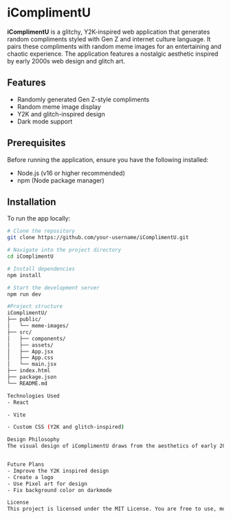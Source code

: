 # iComplimentU

**iComplimentU** is a glitchy, Y2K-inspired web application that generates random compliments styled with Gen Z and internet culture language. It pairs these compliments with random meme images for an entertaining and chaotic experience. The application features a nostalgic aesthetic inspired by early 2000s web design and glitch art.

## Features

- Randomly generated Gen Z-style compliments
- Random meme image display
- Y2K and glitch-inspired design
- Dark mode support

## Prerequisites

Before running the application, ensure you have the following installed:

- Node.js (v16 or higher recommended)
- npm (Node package manager)

## Installation

To run the app locally:

```bash
# Clone the repository
git clone https://github.com/your-username/iComplimentU.git

# Navigate into the project directory
cd iComplimentU

# Install dependencies
npm install

# Start the development server
npm run dev

#Project structure
iComplimentU/
├── public/
│   └── meme-images/
├── src/
│   ├── components/
│   ├── assets/
│   ├── App.jsx
│   ├── App.css
│   └── main.jsx
├── index.html
├── package.json
└── README.md

Technologies Used
- React

- Vite

- Custom CSS (Y2K and glitch-inspired)

Design Philosophy
The visual design of iComplimentU draws from the aesthetics of early 2000s internet culture (Y2K), combining neon gradients, glitch animations, retro web fonts, and nostalgic elements to create a fun and chaotic user experience.


Future Plans
- Improve the Y2K inspired design
- Create a logo
- Use Pixel art for design
- Fix background color on darkmode

License
This project is licensed under the MIT License. You are free to use, modify, and distribute this project with proper attribution.

